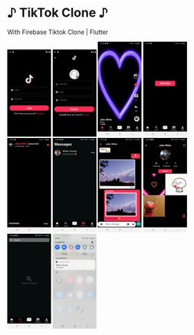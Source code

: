 # ♪ TikTok Clone ♪

With Firebase Tiktok Clone | Flutter


<p float="left">
  <img src="https://github.com/ElifYu/TikTok-Clone/blob/main/assets/image10.png" width="20%"/>
  <img src="https://github.com/ElifYu/TikTok-Clone/blob/main/assets/image6.png" width="20%"/>
  <img src="https://github.com/ElifYu/TikTok-Clone/blob/main/assets/image4.jpeg" width="20%"/>
    <img src="https://github.com/ElifYu/TikTok-Clone/blob/main/assets/image3.jpeg" width="20%"/>
   <img src="https://github.com/ElifYu/TikTok-Clone/blob/main/assets/image11.jpeg" width="20%"/>
   <img src="https://github.com/ElifYu/TikTok-Clone/blob/main/assets/image2.jpeg" width="20%"/>
    <img src="https://github.com/ElifYu/TikTok-Clone/blob/main/assets/image1.jpeg" width="20%"/>
     <img src="https://github.com/ElifYu/TikTok-Clone/blob/main/assets/image7.jpeg" width="20%"/>
      <img src="https://github.com/ElifYu/TikTok-Clone/blob/main/assets/image9.jpeg" width="20%"/>
        <img src="https://github.com/ElifYu/TikTok-Clone/blob/main/assets/image5.jpeg" width="20%"/>

</p>
